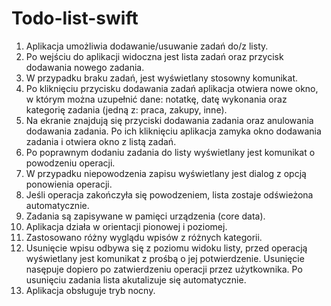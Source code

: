 # Todo-list-swift

1. Aplikacja umożliwia dodawanie/usuwanie zadań do/z listy.
2. Po wejściu do aplikacji widoczna jest lista zadań oraz przycisk dodawania nowego zadania.
3. W przypadku braku zadań, jest wyświetlany stosowny komunikat.
4. Po kliknięciu przycisku dodawania zadań aplikacja otwiera nowe okno, w którym można uzupełnić dane: notatkę, datę wykonania oraz kategorię zadania (jedną z: praca, zakupy, inne).
5. Na ekranie znajdują się przyciski dodawania zadania oraz anulowania dodawania zadania. Po ich kliknięciu aplikacja zamyka okno dodawania zadania i otwiera okno z listą zadań.
6. Po poprawnym dodaniu zadania do listy wyświetlany jest komunikat o powodzeniu operacji.
7. W przypadku niepowodzenia zapisu wyświetlany jest dialog z opcją ponowienia operacji.
8. Jeśli operacja zakończyła się powodzeniem, lista zostaje odświeżona automatycznie.
9. Zadania są zapisywane w pamięci urządzenia (core data).
10. Aplikacja działa w orientacji pionowej i poziomej.
11. Zastosowano różny wyglądu wpisów z różnych kategorii.
12. Usunięcie wpisu odbywa się z poziomu widoku listy, przed operacją wyświetlany jest komunikat z prośbą o jej potwierdzenie. Usunięcie nasępuje dopiero po zatwierdzeniu operacji przez użytkownika. Po usunięciu zadania lista akutalizuje się automatycznie.
13. Aplikacja obsługuje tryb nocny.
